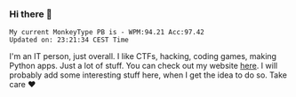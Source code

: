 ### Hi there 👋
<!-- PB START -->
```
My current MonkeyType PB is - WPM:94.21 Acc:97.42
Updated on: 23:21:34 CEST Time
```
<!-- PB END -->
I'm an IT person, just overall. I like CTFs, hacking, coding games, making Python apps. Just a lot of stuff.
You can check out my website [here](https://skill3472.github.io/).
I will probably add some interesting stuff here, when I get the idea to do so. Take care ❤️
